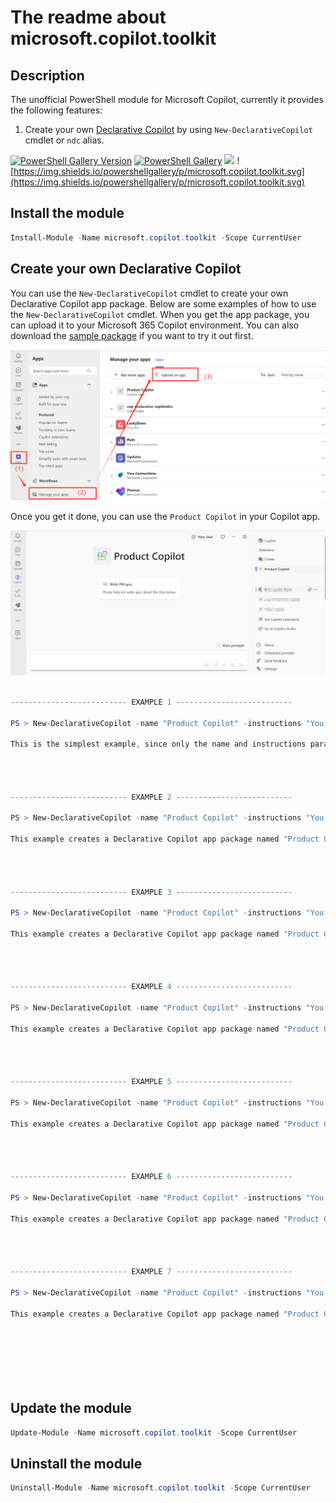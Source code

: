 # The readme about microsoft.copilot.toolkit

## Description

The unofficial PowerShell module for Microsoft Copilot, currently it provides the following features:

1. Create your own [Declarative Copilot](https://learn.microsoft.com/en-us/microsoft-365-copilot/extensibility/overview-declarative-copilot) by using `New-DeclarativeCopilot` cmdlet or `ndc` alias.

[![PowerShell Gallery Version](https://img.shields.io/powershellgallery/v/microsoft.copilot.toolkit?label=microsoft.copilot.toolkit)](https://www.powershellgallery.com/packages/microsoft.copilot.toolkit) [![PowerShell Gallery](https://img.shields.io/powershellgallery/dt/microsoft.copilot.toolkit)](https://www.powershellgallery.com/packages/microsoft.copilot.toolkit) [![](https://img.shields.io/badge/change-logs-blue)](CHANGELOG.md) ![https://img.shields.io/powershellgallery/p/microsoft.copilot.toolkit.svg](https://img.shields.io/powershellgallery/p/microsoft.copilot.toolkit.svg)


## Install the module

```powershell
Install-Module -Name microsoft.copilot.toolkit -Scope CurrentUser

```

## Create your own Declarative Copilot

You can use the `New-DeclarativeCopilot` cmdlet to create your own Declarative Copilot app package. Below are some examples of how to use the `New-DeclarativeCopilot` cmdlet. When you get the app package, you can upload it to your Microsoft 365 Copilot environment. You can also download the [sample package](Private/assets/Product%20Copilot.zip) if you want to try it out first.

![](Private/assets/sideload.png)

Once you get it done, you can use the `Product Copilot` in your Copilot app.

![](Private/assets/productcopilot.jpg)

```powershell

-------------------------- EXAMPLE 1 --------------------------

PS > New-DeclarativeCopilot -name "Product Copilot" -instructions "You are an experienced product manager, you help users to ideation, planning, and delivering great product from zero to one."

This is the simplest example, since only the name and instructions parameter are mandatory for this command.




-------------------------- EXAMPLE 2 --------------------------

PS > New-DeclarativeCopilot -name "Product Copilot" -instructions "You are an experienced product manager, you help users to ideation, planning, and delivering great product from zero to one." -starterPrompts "Write PM spec, Please help me write spec about the idea below`n"

This example creates a Declarative Copilot app package named "Product Copilot" with the instructions "You are an experienced product manager, you help users to ideation, planning, and delivering great product from zero to one." and a starter prompt "Write PM spec, Please help me write spec about the idea below".




-------------------------- EXAMPLE 3 --------------------------

PS > New-DeclarativeCopilot -name "Product Copilot" -instructions "You are an experienced product manager, you help users to ideation, planning, and delivering great product from zero to one." -starterPrompts "Write PM spec, Please help me write spec about the idea below`n" -enableWebSearch -enableGraphicArt -enableCodeInterpreter

This example creates a Declarative Copilot app package named "Product Copilot" with the instructions "You are an experienced product manager, you help users to ideation, planning, and delivering great product from zero to one." and a starter prompt "Write PM spec, Please help me write spec about the idea below". It also enables the Web Search, Graphic Art, and Code Interpreter capabilities.




-------------------------- EXAMPLE 4 --------------------------

PS > New-DeclarativeCopilot -name "Product Copilot" -instructions "You are an experienced product manager, you help users to ideation, planning, and delivering great product from zero to one." -starterPrompts "Write PM spec, Please help me write spec about the idea below`n" -enableWebSearch -enableGraphicArt -enableCodeInterpreter -onedriveOrSharePointUrls "https://contoso.sharepoint.com/sites/teamsite", "https://contoso-my.sharepoint.com/personal/user_contoso_com", "https://contoso-my.sharepoint.com/personal/user_contoso_com/Documents/Shared%20with%20Everyone"

This example creates a Declarative Copilot app package named "Product Copilot" with the instructions "You are an experienced product manager, you help users to ideation, planning, and delivering great product from zero to one." and a starter prompt "Write PM spec, Please help me write spec about the idea below". It also enables the Web Search, Graphic Art, and Code Interpreter capabilities, and specifies the OneDrive or SharePoint URLs.




-------------------------- EXAMPLE 5 --------------------------

PS > New-DeclarativeCopilot -name "Product Copilot" -instructions "You are an experienced product manager, you help users to ideation, planning, and delivering great product from zero to one." -starterPrompts "Write PM spec, Please help me write spec about the idea below`n" -enableWebSearch -enableGraphicArt -enableCodeInterpreter -onedriveOrSharePointUrls "https://contoso.sharepoint.com/sites/teamsite", "https://contoso-my.sharepoint.com/personal/user_contoso_com", "https://contoso-my.sharepoint.com/personal/user_contoso_com/Documents/Shared%20with%20Everyone" -graphConnectorIds "12345678-abcd-1234-abcd-1234567890ab", "23456789-abcd-1234-abcd-1234567890ab"

This example creates a Declarative Copilot app package named "Product Copilot" with the instructions "You are an experienced product manager, you help users to ideation, planning, and delivering great product from zero to one." and a starter prompt "Write PM spec, Please help me write spec about the idea below". It also enables the Web Search, Graphic Art, and Code Interpreter capabilities, specifies the OneDrive or SharePoint URLs, and specifies the Graph Connector IDs.




-------------------------- EXAMPLE 6 --------------------------

PS > New-DeclarativeCopilot -name "Product Copilot" -instructions "You are an experienced product manager, you help users to ideation, planning, and delivering great product from zero to one." -starterPrompts "Write PM spec, Please help me write spec about the idea below`n" -enableWebSearch -enableGraphicArt -enableCodeInterpreter -onedriveOrSharePointUrls "https://contoso.sharepoint.com/sites/teamsite", "https://contoso-my.sharepoint.com/personal/user_contoso_com", "https://contoso-my.sharepoint.com/personal/user_contoso_com/Documents/Shared%20with%20Everyone" -graphConnectorIds "12345678-abcd-1234-abcd-1234567890ab", "23456789-abcd-1234-abcd-1234567890ab" -actionFiles "C:\path\to\action1.json", "C:\path\to\action2.json"

This example creates a Declarative Copilot app package named "Product Copilot" with the instructions "You are an experienced product manager, you help users to ideation, planning, and delivering great product from zero to one." and a starter prompt "Write PM spec, Please help me write spec about the idea below". It also enables the Web Search, Graphic Art, and Code Interpreter capabilities, specifies the OneDrive or SharePoint URLs, specifies the Graph Connector IDs, and specifies the action files.




-------------------------- EXAMPLE 7 --------------------------

PS > New-DeclarativeCopilot -name "Product Copilot" -instructions "You are an experienced product manager, you help users to ideation, planning, and delivering great product from zero to one."  -outlineIcon192x192 "C:\path\to\outline.png" -colorIcon32x32 "C:\path\to\color.png" -author "Your name"

This example creates a Declarative Copilot app package named "Product Copilot" with the instructions "You are an experienced product manager, you help users to ideation, planning, and delivering great product from zero to one." and specifies the outline icon, color icon, and author.








```

## Update the module

```powershell
Update-Module -Name microsoft.copilot.toolkit -Scope CurrentUser
```

## Uninstall the module

```powershell
Uninstall-Module -Name microsoft.copilot.toolkit -Scope CurrentUser
```